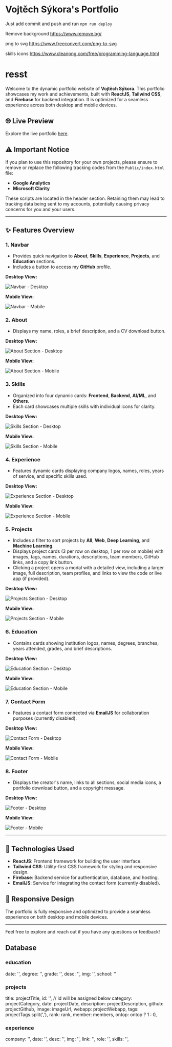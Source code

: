 # Vojtěch Sýkora's Portfolio

Just add commit and push and run `npm run deploy` 

Remove background https://www.remove.bg/ 

png to svg https://www.freeconvert.com/png-to-svg 

skills icons https://www.cleanpng.com/free/programming-language.html 

# resst

Welcome to the dynamic portfolio website of **Vojtěch Sýkora**. This portfolio showcases my work and achievements, built with **ReactJS**, **Tailwind CSS**, and **Firebase** for backend integration. It is optimized for a seamless experience across both desktop and mobile devices.

## 🌐 Live Preview

Explore the live portfolio [here](https://sykoravojtech.github.io/portfolio/).

## ⚠️ Important Notice

If you plan to use this repository for your own projects, please ensure to remove or replace the following tracking codes from the `Public/index.html` file:

- **Google Analytics**
- **Microsoft Clarity**

These scripts are located in the header section. Retaining them may lead to tracking data being sent to my accounts, potentially causing privacy concerns for you and your users.

---

## ✨ Features Overview

### 1. **Navbar**
   - Provides quick navigation to **About**, **Skills**, **Experience**, **Projects**, and **Education** sections.
   - Includes a button to access my **GitHub** profile.

   **Desktop View:**

   ![Navbar - Desktop](/readme-images/navbar.png)

   **Mobile View:**

   ![Navbar - Mobile](/readme-images/navbarmobile.png)

### 2. **About**
   - Displays my name, roles, a brief description, and a CV download button.

   **Desktop View:**

   ![About Section - Desktop](/readme-images/about.png)

   **Mobile View:**

   ![About Section - Mobile](/readme-images/aboutmobile.png)

### 3. **Skills**
   - Organized into four dynamic cards: **Frontend**, **Backend**, **AI/ML**, and **Others**.
   - Each card showcases multiple skills with individual icons for clarity.

   **Desktop View:**

   ![Skills Section - Desktop](/readme-images/skills.png)

   **Mobile View:**

   ![Skills Section - Mobile](/readme-images/skillsmobile.png)

### 4. **Experience**
   - Features dynamic cards displaying company logos, names, roles, years of service, and specific skills used.

   **Desktop View:**

   ![Experience Section - Desktop](/readme-images/experience.png)

   **Mobile View:**

   ![Experience Section - Mobile](/readme-images/experiencemobile.png)

### 5. **Projects**
   - Includes a filter to sort projects by **All**, **Web**, **Deep Learning**, and **Machine Learning**.
   - Displays project cards (3 per row on desktop, 1 per row on mobile) with images, tags, names, durations, descriptions, team members, GitHub links, and a copy link button.
   - Clicking a project opens a modal with a detailed view, including a larger image, full description, team profiles, and links to view the code or live app (if provided).

   **Desktop View:**

   ![Projects Section - Desktop](/readme-images/projects.png)

   **Mobile View:**

   ![Projects Section - Mobile](/readme-images/projectsmobile.png)

### 6. **Education**
   - Contains cards showing institution logos, names, degrees, branches, years attended, grades, and brief descriptions.

   **Desktop View:**

   ![Education Section - Desktop](/readme-images/education.png)

   **Mobile View:**

   ![Education Section - Mobile](/readme-images/educationmobile.png)

### 7. **Contact Form**
   - Features a contact form connected via **EmailJS** for collaboration purposes (currently disabled).

   **Desktop View:**

   ![Contact Form - Desktop](/readme-images/contact.png)

   **Mobile View:**

   ![Contact Form - Mobile](/readme-images/contactmobile.png)

### 8. **Footer**
   - Displays the creator's name, links to all sections, social media icons, a portfolio download button, and a copyright message.

   **Desktop View:**

   ![Footer - Desktop](/readme-images/footer.png)

   **Mobile View:**

   ![Footer - Mobile](/readme-images/footermobile.png)

---

## 🔧 Technologies Used
- **ReactJS**: Frontend framework for building the user interface.
- **Tailwind CSS**: Utility-first CSS framework for styling and responsive design.
- **Firebase**: Backend service for authentication, database, and hosting.
- **EmailJS**: Service for integrating the contact form (currently disabled).

## 📱 Responsive Design
The portfolio is fully responsive and optimized to provide a seamless experience on both desktop and mobile devices.

---

Feel free to explore and reach out if you have any questions or feedback!

## Database

### education
date: '',
degree: '',
grade: '',
desc: '',
img: '',
school: ''

### projects
title: projectTitle,
id: '', // id will be assigned below
category: projectCategory,
date: projectDate,
description: projectDescription,
github: projectGithub,
image: imageUrl,
webapp: projectWebapp,
tags: projectTags.split(','),
rank: rank,
member: members,
ontop: ontop ? 1 : 0,

### experience
company: '',
date: '',
desc: '',
img: '',
link: '',
role: '',
skills: '',